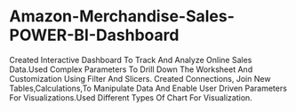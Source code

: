 # Amazon-Merchandise-Sales-POWER-BI-Dashboard
Created Interactive Dashboard To Track And Analyze Online Sales Data.Used Complex Parameters To Drill Down The Worksheet And Customization Using Filter And Slicers. Created Connections, Join New Tables,Calculations,To Manipulate Data And Enable User Driven Parameters For Visualizations.Used Different Types Of Chart For Visualization.
